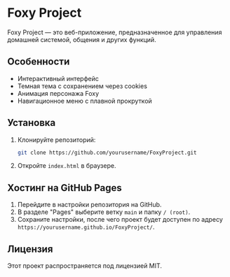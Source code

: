 # Foxy Project

Foxy Project — это веб-приложение, предназначенное для управления домашней системой, общения и других функций.

## Особенности
- Интерактивный интерфейс
- Темная тема с сохранением через cookies
- Анимация персонажа Foxy
- Навигационное меню с плавной прокруткой

## Установка
1. Клонируйте репозиторий:
   ```bash
   git clone https://github.com/yourusername/FoxyProject.git
   ```
2. Откройте `index.html` в браузере.

## Хостинг на GitHub Pages
1. Перейдите в настройки репозитория на GitHub.
2. В разделе "Pages" выберите ветку `main` и папку `/ (root)`.
3. Сохраните настройки, после чего проект будет доступен по адресу `https://yourusername.github.io/FoxyProject/`.

## Лицензия
Этот проект распространяется под лицензией MIT.


